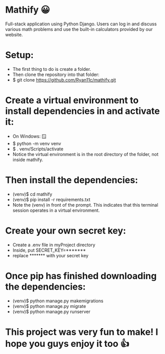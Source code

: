 # Mathify 😀
Full-stack application using Python Django. Users can log in and discuss various math problems and use the built-in calculators provided by our website.

# Setup: 
* The first thing to do is create a folder.
* Then clone the repository into that folder:
* $ git clone https://github.com/Ryan11c/mathify.git 

# Create a virtual environment to install dependencies in and activate it:
* On Windows: 🪟
* $ python -m venv venv
* $ . venv/Scripts/activate
* Notice the virtual environment is in the root directory of the folder, not inside mathify.

# Then install the dependencies:
* (venv)$ cd mathify 
* (venv)$ pip install -r requirements.txt 
* Note the (venv) in front of the prompt. This indicates that this terminal session operates in a virtual environment.

# Create your own secret key:
* Create a .env file in myProject directory
* Inside, put SECRET_KEY=*******
* replace ******* with your secret key

# Once pip has finished downloading the dependencies: 
* (venv)$ python manage.py makemigrations
* (venv)$ python manage.py migrate
* (venv)$ python manage.py runserver

# This project was very fun to make! I hope you guys enjoy it too 👍